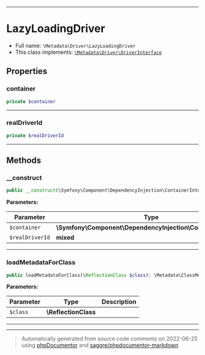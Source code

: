 ***

# LazyLoadingDriver





* Full name: `\Metadata\Driver\LazyLoadingDriver`
* This class implements:
[`\Metadata\Driver\DriverInterface`](./DriverInterface.md)



## Properties


### container



```php
private $container
```






***

### realDriverId



```php
private $realDriverId
```






***

## Methods


### __construct



```php
public __construct(\Symfony\Component\DependencyInjection\ContainerInterface $container, mixed $realDriverId): mixed
```








**Parameters:**

| Parameter | Type | Description |
|-----------|------|-------------|
| `$container` | **\Symfony\Component\DependencyInjection\ContainerInterface** |  |
| `$realDriverId` | **mixed** |  |




***

### loadMetadataForClass



```php
public loadMetadataForClass(\ReflectionClass $class): \Metadata\ClassMetadata
```








**Parameters:**

| Parameter | Type | Description |
|-----------|------|-------------|
| `$class` | **\ReflectionClass** |  |




***


***
> Automatically generated from source code comments on 2022-06-25 using [phpDocumentor](http://www.phpdoc.org/) and [saggre/phpdocumentor-markdown](https://github.com/Saggre/phpDocumentor-markdown)
